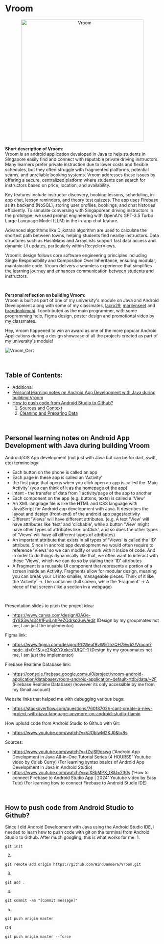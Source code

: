 # Vroom
<p align="center">
  <img src="https://github.com/user-attachments/assets/2ce1a2dd-d333-459f-8ddb-468f367d9c94" alt="Vroom" width="400"/>
</p>

**Short description of Vroom**:  
Vroom is an android application developed in Java to help students in Singapore easily find and connect with reputable private driving instructors. Many learners prefer private instruction due to lower costs and flexible schedules, but they often struggle with fragmented platforms, potential scams, and unreliable booking systems. Vroom addresses these issues by offering a secure, centralized platform where students can search for instructors based on price, location, and availability.

Key features include instructor discovery, booking lessons, scheduling, in-app chat, lesson reminders, and theory test quizzes. The app uses Firebase as its backend (NoSQL), storing user profiles, bookings, and chat histories efficiently. To simulate conversing with Singaporean driving instructors in the prototype, we used prompt engineering with OpenAI's GPT-3.5 Turbo Large Language Model (LLM) in the in-app chat feature. 

Advanced algorithms like Dijkstra’s algorithm are used to calculate the shortest path between towns, helping students find nearby instructors. Data structures such as HashMaps and ArrayLists support fast data access and dynamic UI updates, particularly within RecyclerViews. 

Vroom’s design follows core software engineering principles including Single Responsibility and Composition Over Inheritance, ensuring modular, maintainable code. Vroom delivers a seamless experience that simplifies the learning journey and enhances communication between students and instructors.

<br>

**Personal reflection on building Vroom:**  
Vroom is built as part of one of my university's module on Java and Android Development along with some of my classmates, [lacro29](https://github.com/lacro29), [marilynseet](https://github.com/marilynseet) and [brandonkimchi](https://github.com/brandonkimchi). I contributed as the main programmer, with some programming help, [Figma](www.figma.com) design, poster design and promotional video by my classmates. 

Hey, Vroom happened to win an award as one of the more popular Android Applications during a design showcase of all the projects created as part of my university's module!
  
![Vroom_Cert](https://github.com/user-attachments/assets/93bdecec-785c-4196-bc48-ae20a3492fc9)


<br>

## Table of Contents:
+ Additional 
+ [Personal learning notes on Android App Development with Java during building Vroom](#personallearningnotes)
+ [How to push code from Android Studio to Github?]()
    1. [Sources and Context](#sourcesandcontext)
    2. [Cleaning and Preparing Data](#cleaningandpreparingdata)


<br>

## Personal learning notes on Android App Development with Java during building Vroom <a name = "personallearningnotes"></a>
Android/iOS App development (not just with Java but can be for dart, swift, etc) terminology:
- Each button on the phone is called an app
- Each page in these app is called an 'Activity'
- the first page that opens when you click open an app is called the 'Main Activity' (you can think of it as the homepage of the app)
- intent - the transfer of data from 1 activity/page of the app to another
- Each component on the app (e.g. buttons, texts) is called a 'View'
- An XML language file is like the HTML and CSS language with JavaScript for Android app development with Java. It describes the layout and design (front-end) of the android app pages/activity
- Different 'Views' will have different attributes. (e.g. A text 'View' will have attributes like 'text' and 'clickable', while a button 'View' might have other types of attributes like 'onClick', and so does the other types of 'Views' will have all different types of attributes)
- An important attribute that exists in all types of 'Views' is called the 'ID' attribute. Since in android app development we would often require to reference 'Views' so we can modify or work with it inside of code. And in order to do things dynamically like that, we often want to interact with these 'Views', which we can do so by stating their 'ID' attributes
- A Fragment is a reusable UI component that represents a portion of a screen inside an Activity. Fragments allow for modular design, meaning you can break your UI into smaller, manageable pieces. Think of it like the 'Activity' → The container (full screen, while the 'Fragment' → A piece of that screen (like a section in a webpage)

<br>

Presentation slides to pitch the project idea:
- https://www.canva.com/design/DAGe-dY8S3w/s84h1FwiLnhPeZOdrkp3uw/edit (Design by my groupmates not me, I am just the implementor)

Figma link:
- https://www.figma.com/design/rPCWeufByW9ThzQH79vdi2/Vroom?node-id=0-1&t=e2KqXYXxkes1UtQT-1 (Design by my groupmates not me, I am just the implementor)

Firebase Realtime Database link:
- https://console.firebase.google.com/u/0/project/vroom-android-application/database/vroom-android-application-default-rtdb/data/~2F (Firebase Realtime Database) (however its only accessible by me from my Gmail account)

Website links that helped me with debugging various bugs:
- https://stackoverflow.com/questions/76018702/i-cant-create-a-new-project-with-java-language-anymore-on-android-studio-flamin

How upload code from Android Studio to Github with Git: 
- https://www.youtube.com/watch?v=VJOblwM2KJ0&t=8s

Sources:
- https://www.youtube.com/watch?v=tZvjSl9dswg ('Android App Development in Java All-in-One Tutorial Series (4 HOURS!)' Youtube video by Caleb Curry) (For learning syntax basics of Android App Development in Java in Android Studio)
- https://www.youtube.com/watch?v=aiX8bMPX_t8&t=230s ('How to connect Firebase to Android Studio App | 2024' Youtube video by Easy Tuto) (For learning how to connect Firebase to Android Studio IDE)

<br>

## How to push code from Android Studio to Github?
Since I did Android Development with Java using the Android Studio IDE, I needed to learn how to push code with git on the terminal from Android Studio to Github. After much googling, this is what works for me.
1.
```text
git init
```

2.
```text
git remote add origin https://github.com/WindJammer6/Vroom.git
```

3.
```text
git add .
```

4.
```text
git commit -am "[Commit message]"
```

5.
```text
git push origin master
```

OR

```text
git push origin master --force
```
